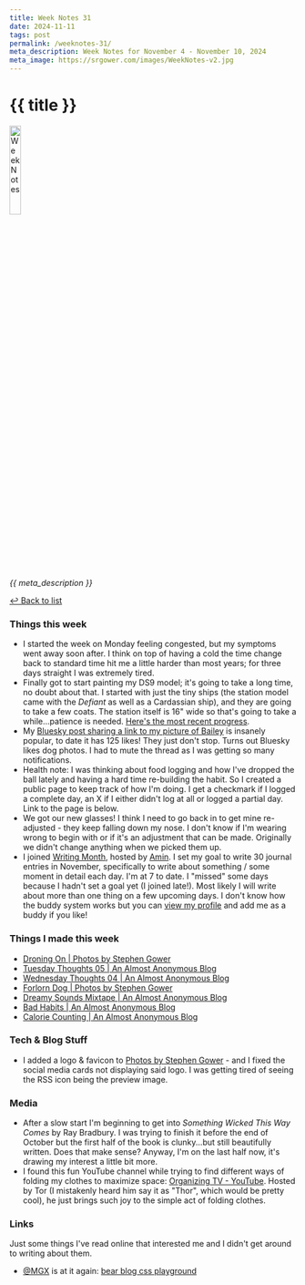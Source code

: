 ```yaml
---
title: Week Notes 31
date: 2024-11-11
tags: post
permalink: /weeknotes-31/
meta_description: Week Notes for November 4 - November 10, 2024
meta_image: https://srgower.com/images/WeekNotes-v2.jpg
---
```


# {{ title }}

<img src="{{ meta_image }}" width="20%" height="20%" alt="Week Notes" />

*{{ meta_description }}*

[↩ Back to list](/weeknotes/)

### Things this week

- I started the week on Monday feeling congested, but my symptoms went away soon after. I think on top of having a cold the time change back to standard time hit me a little harder than most years; for three days straight I was extremely tired. 
- Finally got to start painting my DS9 model; it's going to take a long time, no doubt about that. I started with just the tiny ships (the station model came with the *Defiant* as well as a Cardassian ship), and they are going to take a few coats. The station itself is 16" wide so that's going to take a while...patience is needed. [Here's the most recent progress](https://ottawa.place/@srgower/113464772233593688).
- My [Bluesky post sharing a link to my picture of Bailey](https://bsky.app/profile/srgower.com/post/3laenmtolfu2j) is insanely popular, to date it has 125 likes! They just don't stop. Turns out Bluesky likes dog photos. I had to mute the thread as I was getting so many notifications. 
- Health note: I was thinking about food logging and how I've dropped the ball lately and having a hard time re-building the habit. So I created a public page to keep track of how I'm doing. I get a checkmark if I logged a complete day, an X if I either didn't log at all or logged a partial day. Link to the page is below.
- We got our new glasses! I think I need to go back in to get mine re-adjusted - they keep falling down my nose. I don't know if I'm wearing wrong to begin with or if it's an adjustment that can be made. Originally we didn't change anything when we picked them up. 
- I joined [Writing Month](https://writingmonth.org/), hosted by <a href="https://alpha.polymaths.social/@amin" class="nametag">Amin</a>. I set my goal to write 30 journal entries in November, specifically to write about something / some moment in detail each day. I'm at 7 to date. I "missed" some days because I hadn't set a goal yet (I joined late!). Most likely I will write about more than one thing on a few upcoming days. I don't know how the buddy system works but you can [view my profile](https://writingmonth.org/~srg84/) and add me as a buddy if you like! 

### Things I made this week

- [Droning On | Photos by Stephen Gower](https://photos.srgower.com/2024/droning-on/) 
- [Tuesday Thoughts 05 | An Almost Anonymous Blog](https://lwgrs.bearblog.dev/tuesday-05/) 
- [Wednesday Thoughts 04 | An Almost Anonymous Blog](https://lwgrs.bearblog.dev/wednesday-04/) 
- [Forlorn Dog | Photos by Stephen Gower](https://photos.srgower.com/2024/forlorn-dog/) 
- [Dreamy Sounds Mixtape | An Almost Anonymous Blog](https://lwgrs.bearblog.dev/dreamy-sounds-mixtape/) 
- [Bad Habits | An Almost Anonymous Blog](https://lwgrs.bearblog.dev/bad-habits/) 
- [Calorie Counting | An Almost Anonymous Blog](https://lwgrs.bearblog.dev/calorie-counting/)

### Tech & Blog Stuff

- I added a logo & favicon to [Photos by Stephen Gower](https://photos.srgower.com/) - and I fixed the social media cards not displaying said logo. I was getting tired of seeing the RSS icon being the preview image. 

### Media

- After a slow start I'm beginning to get into *Something Wicked This Way Comes* by Ray Bradbury. I was trying to finish it before the end of October but the first half of the book is clunky...but still beautifully written. Does that make sense? Anyway, I'm on the last half now, it's drawing my interest a little bit more. 
- I found this fun YouTube channel while trying to find different ways of folding my clothes to maximize space: [Organizing TV - YouTube](https://www.youtube.com/@Organizing-TV). Hosted by Tor (I mistakenly heard him say it as "Thor", which would be pretty cool), he just brings such joy to the simple act of folding clothes.

### Links

Just some things I've read online that interested me and I didn't get around to writing about them.

- <a href="https://mgx.me" class="nametag">@MGX</a> is at it again: [bear blog css playground](https://mgx.me/bear-blog-css-playground) 

